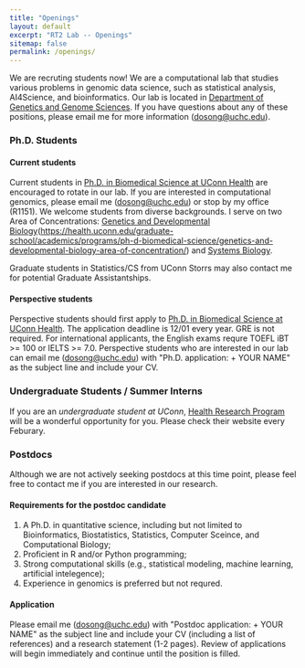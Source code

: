 ```yaml
---
title: "Openings"
layout: default
excerpt: "RT2 Lab -- Openings"
sitemap: false
permalink: /openings/
---
```

We are recruting students now! We are a computational lab that studies various problems in genomic data science, such as statistical analysis, AI4Science, and bioinformatics. Our lab is located in [Department of Genetics and Genome Sciences](https://health.uconn.edu/genetics/). If you have questions about any of these positions, please email me for more information (<dosong@uchc.edu>).

### Ph.D. Students
#### Current students
Current students in [Ph.D. in Biomedical Science at UConn Health](https://health.uconn.edu/graduate-school/academics/programs/ph-d-biomedical-science/) are encouraged to rotate in our lab. If you are interested in computational genomics, please email me (<dosong@uchc.edu>) or stop by my office (R1151). We welcome students from diverse backgrounds. I serve on two Area of Concentrations: [Genetics and Developmental Biology](Primary)(https://health.uconn.edu/graduate-school/academics/programs/ph-d-biomedical-science/genetics-and-developmental-biology-area-of-concentration/) and [Systems Biology](https://health.uconn.edu/graduate-school/academics/programs/ph-d-biomedical-science/cell-analysis-and-modeling-graduate-program/).

Graduate students in Statistics/CS from UConn Storrs may also contact me for potential Graduate Assistantships.

#### Perspective students
Perspective students should first apply to [Ph.D. in Biomedical Science at UConn Health](https://health.uconn.edu/graduate-school/academics/programs/ph-d-biomedical-science/). The application deadline is 12/01 every year. GRE is not required. For international applicants, the English exams requre TOEFL iBT >= 100 or IELTS >= 7.0. Perspective students who are interested in our lab can email me (<dosong@uchc.edu>) with "Ph.D. application: + YOUR NAME" as the subject line and include your CV.

### Undergraduate Students / Summer Interns
If you are an *undergraduate student at UConn*, [Health Research Program](https://ugradresearch.uconn.edu/hrp/) will be a wonderful opportunity for you. Please check their website every Feburary.

### Postdocs
Although we are not actively seeking postdocs at this time point, please feel free to contact me if you are interested in our research.

#### Requirements for the postdoc candidate
1. A Ph.D. in quantitative science, including but not limited to Bioinformatics, Biostatistics, Statistics, Computer Sceince, and Computational Biology;
2. Proficient in R and/or Python programming;
3. Strong computational skills (e.g., statistical modeling, machine learning, artificial intelegence);
4. Experience in genomics is preferred but not requred.

#### Application
Please email me (<dosong@uchc.edu>) with "Postdoc application: + YOUR NAME" as the subject line and include your CV (including a list of references) and a research statement (1-2 pages). Review of applications will begin immediately and continue until the position is filled.



<!---
### Undergraduate Students / Summer Interns
If you are an undergraduate student at UConn, [Health Research Program](https://ugradresearch.uconn.edu/hrp/) will be a wonderful opportunity for you. The application link for my lab is: [HRP SU25-28](https://ugradresearch.uconn.edu/hrp/hrpsu25-28/). The application deadline is **Monday, February 17, 2025**.
-->
